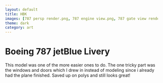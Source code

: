 ```yaml
---
layout: default
title: HBK
images: [787 persp render.png, 787 engine view.png, 787 gate view render.png, 787 rear persp render.png]
theme: dark
category: art
---
```


# Boeing 787 jetBlue Livery
This model was one of the more easier ones to do. The one tricky part was the windows and doors which I drew in instead of modeling since i already had the plane finished. Saved up on polys and still looks great!
